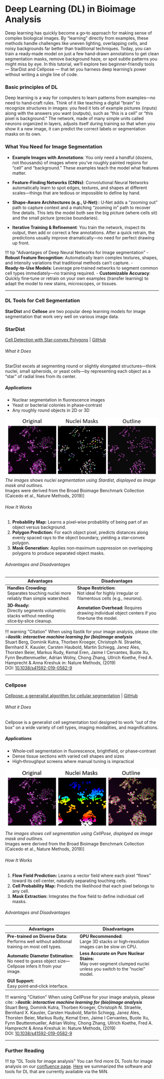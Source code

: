 # Deep Learning (DL) in Bioimage Analysis

Deep learning has quickly become a go‑to approach for making sense of complex biological images. 
By “learning” directly from examples, these methods handle challenges like uneven lighting, overlapping cells, 
and noisy backgrounds far better than traditional techniques. Today, you can train a ready‑made model on just a 
few hand‑drawn annotations to get clean segmentation masks, remove background haze, or spot subtle patterns you 
might miss by eye. In this tutorial, we’ll explore two beginner‑friendly tools — StarDist and Cellpose — that let you 
harness deep learning’s power without writing a single line of code.

### Basic principles of DL

Deep learning is a way for computers to learn patterns from examples—no need to hand‑craft rules. Think of it like 
teaching a digital “brain” to recognize structures in images: you feed it lots of example pictures (inputs) along 
with the answers you want (outputs), such as “this is a cell” or “this pixel is background.” The network, made of 
many simple units called neurons organized in layers, adjusts itself during training so that when you show it a new 
image, it can predict the correct labels or segmentation masks on its own.

### What You Need for Image Segmentation
- **Example Images with Annotations**:
	You only need a handful (dozens, not thousands) of images where you’ve roughly painted regions for “cell” and “background.” These examples teach the model what features matter.

- **Feature‑Finding Networks (CNNs)**:
	Convolutional Neural Networks automatically learn to spot edges, textures, and shapes at different scales—things that are tedious or impossible to define by hand.

- **Shape‑Aware Architectures (e.g., U‑Net)**::
	U‑Net adds a “zooming out” path to capture context and a matching “zooming in” path to recover fine details. This lets the model both see the big picture (where cells sit) and the small picture (precise boundaries).

- **Iterative Training & Refinement**:
	You train the network, inspect its output, then add or correct a few annotations. After a quick retrain, the predictions usually improve dramatically—no need for perfect drawing up front.

!!! tip "Advantages of Deep Neural Networks for Image segmentation"
	- **Robust Feature Recognition**: 
		Automatically learn complex textures, shapes, and intensity variations that traditional methods can’t capture.
	- **Ready‑to‑Use Models**: 
		Leverage pre‑trained networks to segment common cell types immediately—no training required.
	- **Customizable Accuracy**: 
		Quickly fine‑tune or retrain on your own examples (transfer learning) to adapt the model to new stains, microscopes, or tissues.

---

### DL Tools for Cell Segmentation

**StarDist** and **Cellose** are two popular deep learning models for image segmentation that work very well on various image data. 


### StarDist
[Cell Detection with Star‑convex Polygons](https://arxiv.org/abs/1806.03535) | [GitHub](https://github.com/stardist/stardist)

###### What it Does
StarDist excels at segmenting round or slightly elongated structures—think nuclei, small spheroids, or yeast cells—by representing each object as a “star” of radial lines from its center.

##### Applications
- Nuclear segmentation in fluorescence images <br>
- Yeast or bacterial colonies in phase‑contrast <br>
- Any roughly round objects in 2D or 3D <br>

![ImageData](dl_stardist1.png)
*The images shows nuclei segmentation using Stardist, displayed as image mask and outlines.* <br>
Images were derived from the Broad Bioimage Benchmark Collection (Caicedo et al., Nature Methods, 2019)]

###### How It Works
1. **Probability Map:** Learns a pixel‑wise probability of being part of an object versus background. <br>
2. **Polygon Prediction:** For each object pixel, predicts distances along evenly spaced rays to the object boundary, 
yielding a star‑convex polygon. <br>
3. **Mask Generation:** Applies non‑maximum suppression on overlapping polygons to produce separated object masks. <br>

###### Advantages and Disadvantages
| **Advantages** | **Disadvantages** |
| --------------- |------------------- |
| **Handles Crowding:** <br> Separates touching nuclei more reliably than simple watershed. | **Shape Restriction:** <br> Not ideal for highly irregular or filamentous cells (e.g., neurons). |
| **3D‑Ready:** <br> Directly segments volumetric stacks without needing slice‑by‑slice cleanup. | **Annotation Overhead:** Requires drawing individual object centers if you fine‑tune the model. |




!!! warning "Citation"
	When using Ilastik for your image analysis, please cite:
	>***ilastik: interactive machine learning for (bio)image analysis*** <br>
	Stuart Berg, Dominik Kutra, Thorben Kroeger, Christoph N. Straehle, Bernhard X. Kausler, Carsten Haubold, 
	Martin Schiegg, Janez Ales, Thorsten Beier, Markus Rudy, Kemal Eren, Jaime I Cervantes, Buote Xu, Fynn Beuttenmueller, Adrian Wolny, Chong Zhang, Ullrich Koethe, Fred A. Hamprecht & Anna Kreshuk
	in: Nature Methods, (2019) 
	<br> DOI: [10.1038/s41592-019-0582-9](10.1038/s41592-019-0582-9)

---

### Cellpose
[Cellpose: a generalist algorithm for cellular segmentation](https://www.nature.com/articles/s41592-020-01018-x) | [GitHub](https://github.com/MouseLand/cellpose)

###### What it Does
Cellpose is a generalist cell segmentation tool designed to work “out of the box” on a wide variety of cell types, imaging modalities, and magnifications.

##### Applications
- Whole‑cell segmentation in fluorescence, brightfield, or phase‑contrast <br>
- Dense tissue sections with varied cell shapes and sizes <br>
- High‑throughput screens where manual tuning is impractical <br>

![ImageData](dl_cellpose1.png)
*The images shows cell segmentation using CellPose, displayed as image mask and outlines.* <br>
Images were derived from the Broad Bioimage Benchmark Collection (Caicedo et al., Nature Methods, 2019)]

###### How It Works
1. **Flow Field Prediction:** Learns a vector field where each pixel “flows” toward its cell center, naturally separating touching cells. <br>
2. **Cell Probability Map:** Predicts the likelihood that each pixel belongs to any cell. <br>
3. **Mask Extraction:** Integrates the flow field to define individual cell masks. <br>

###### Advantages and Disadvantages
| **Advantages** | **Disadvantages** |
| --------------- |------------------- |
| **Pre-trained on Diverse Data:** <br> Performs well without additional training on most cell types. | **GPU Recommended:** <br>Large 3D stacks or high‑resolution images can be slow on CPU. |
| **Automatic Diameter Estimation:** <br>No need to guess object size—Cellpose infers it from your image. | **Less Accurate on Pure Nuclear Stains:** <br> May over‑segment clumped nuclei unless you switch to the “nuclei” model. |
| **GUI Support:** <br>Easy point‑and‑click interface. | |


!!! warning "Citation"
	When using CellPose for your image analysis, please cite:
	>***ilastik: interactive machine learning for (bio)image analysis*** <br>
	Stuart Berg, Dominik Kutra, Thorben Kroeger, Christoph N. Straehle, Bernhard X. Kausler, Carsten Haubold, 
	Martin Schiegg, Janez Ales, Thorsten Beier, Markus Rudy, Kemal Eren, Jaime I Cervantes, Buote Xu, Fynn Beuttenmueller, Adrian Wolny, Chong Zhang, Ullrich Koethe, Fred A. Hamprecht & Anna Kreshuk
	in: Nature Methods, (2019) 
	<br> DOI: [10.1038/s41592-019-0582-9](10.1038/s41592-019-0582-9)



---

### Further Reading

!!! tip "DL Tools for image analysis"
	You can find more DL Tools for image analysis on our [confluence page](https://confluence.uni-muenster.de/spaces/WWUIMW/pages/67303984/Deep+Learning+Tools+for+Bioimage+Analysis). 
	[Here](https://confluence.uni-muenster.de/spaces/WWUIMW/pages/159191839/Software+for+Deep+Learning+Tools) we summarized the software and tools for DL that are currently available via the MiN.
	
	
	
	
